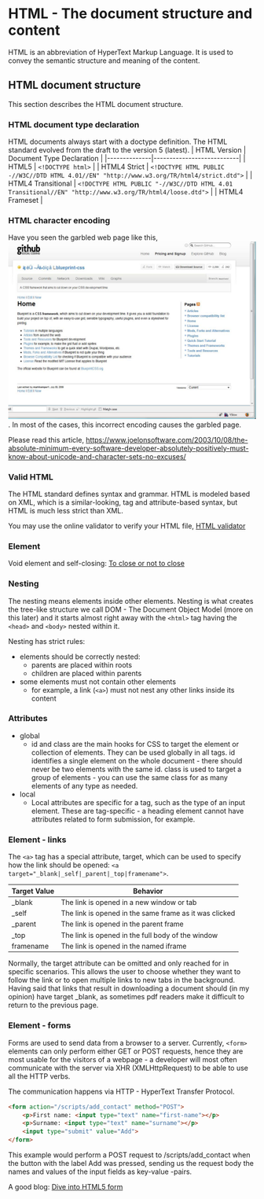# HTML - The document structure and content
HTML is an abbreviation of HyperText Markup Language. It is used to convey the semantic structure and meaning of the content.

## HTML document structure
This section describes the HTML document structure.

### HTML document type declaration
HTML documents always start with a doctype definition. The HTML standard evolved from the draft to the version 5 (latest).
| HTML Version | Document Type Declaration |
|--------------|---------------------------|
| HTML5        | `<!DOCTYPE html>`         |
| HTML4 Strict | `<!DOCTYPE HTML PUBLIC -//W3C//DTD HTML 4.01//EN" "http://www.w3.org/TR/html4/strict.dtd">` |
| HTML4 Transitional | `<!DOCTYPE HTML PUBLIC "-//W3C//DTD HTML 4.01 Transitional//EN" "http://www.w3.org/TR/html4/loose.dtd">` |
| HTML4 Frameset | 

### HTML character encoding
Have you seen the garbled web page like this, ![garbled page](./images/garbled-page.jpg). In most of the cases, this incorrect encoding causes the garbled page.

Please read this article, 
https://www.joelonsoftware.com/2003/10/08/the-absolute-minimum-every-software-developer-absolutely-positively-must-know-about-unicode-and-character-sets-no-excuses/

### Valid HTML
The HTML standard defines syntax and grammar. HTML is modeled based on XML, which is a similar-looking, tag and attribute-based syntax, but HTML is much less strict than XML.

You may use the online validator to verify your HTML file, [HTML validator](http://validator.w3.org)

### Element
Void element and self-closing: [To close or not to close](https://medium.com/hackernoon/to-close-or-not-to-close-4365d24853ff)

### Nesting
The nesting means elements inside other elements. Nesting is what creates the tree-like structure we call DOM - The Document Object Model (more on this later) and it starts almost right away with the `<html>` tag having the `<head>` and `<body>` nested within it.

Nesting has strict rules:

- elements should be correctly nested:
    - parents are placed within roots
    - children are placed within parents
- some elements must not contain other elements
    - for example, a link (`<a>`) must not nest any other links inside its content

### Attributes
- global
    - id and class are the main hooks for CSS to target the element or collection of elements. They can be used globally in all tags. id identifies a single element on the whole document - there should never be two elements with the same id. class is used to target a group of elements - you can use the same class for as many elements of any type as needed.
- local
    - Local attributes are specific for a tag, such as the type of an input element. These are tag-specific - a heading element cannot have attributes related to form submission, for example.

### Element - links
The `<a>` tag has a special attribute, target, which can be used to specify how the link should be opened: `<a target="_blank|_self|_parent|_top|framename">`.

| Target Value | Behavior                                                   |
|--------------|------------------------------------------------------------|
| _blank       | The link is opened in a new window or tab                  |
| _self        | The link is opened in the same frame as it was clicked     |
| _parent      | The link is opened in the parent frame                     |
| _top         | The link is opened in the full body of the window          |
| framename    | The link is opened in the named iframe                     |

Normally, the target attribute can be omitted and only reached for in specific scenarios. This allows the user to choose whether they want to follow the link or to open multiple links to new tabs in the background. Having said that links that result in downloading a document should (in my opinion) have target _blank, as sometimes pdf readers make it difficult to return to the previous page.

### Element - forms
Forms are used to send data from a browser to a server. Currently, `<form>` elements can only perform either GET or POST requests, hence they are most usable for the visitors of a webpage - a developer will most often communicate with the server via XHR (XMLHttpRequest) to be able to use all the HTTP verbs.

The communication happens via HTTP - HyperText Transfer Protocol.
```html
<form action="/scripts/add_contact" method="POST">
    <p>First name: <input type="text" name="first-name"></p>
    <p>Surname: <input type="text" name="surname"></p>
    <input type="submit" value="Add">
</form>
```
This example would perform a POST request to /scripts/add_contact when the button with the label Add was pressed, sending us the request body the names and values of the input fields as key-value -pairs.

A good blog: [Dive into HTML5 form](http://diveintohtml5.info/forms.html)
